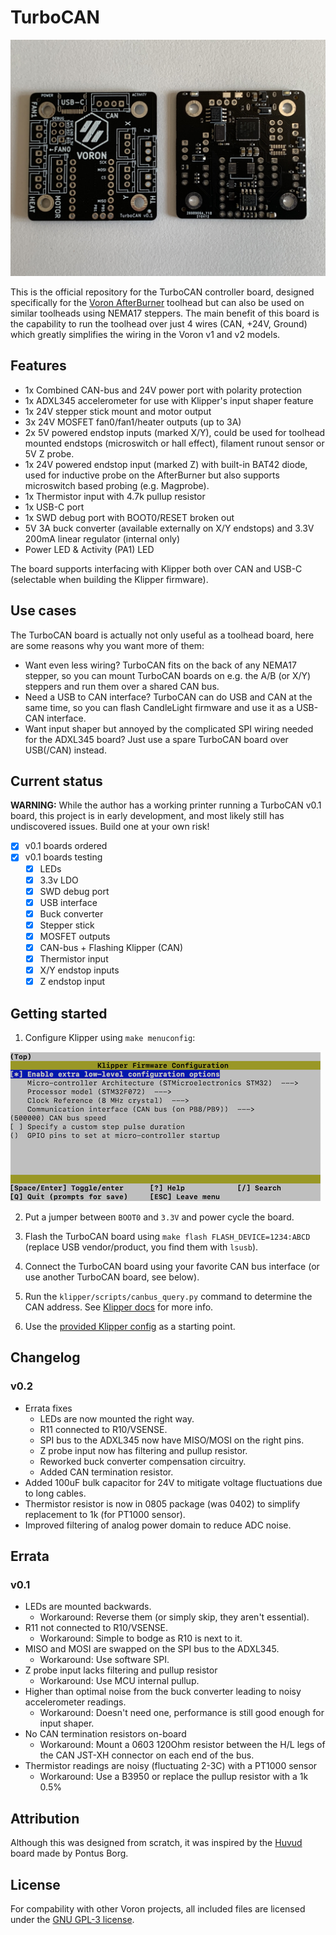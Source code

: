 # TurboCAN

![Image of TurboCAN board](img/turbocan.jpg)

This is the official repository for the TurboCAN controller board, designed specifically for the [Voron AfterBurner] toolhead but can also be used on similar toolheads using NEMA17 steppers. The main benefit of this board is the capability to run the toolhead over just 4 wires (CAN, +24V, Ground) which greatly simplifies the wiring in the Voron v1 and v2 models.

[Voron AfterBurner]: https://github.com/VoronDesign/Voron-Afterburner

## Features

* 1x Combined CAN-bus and 24V power port with polarity protection
* 1x ADXL345 accelerometer for use with Klipper's input shaper feature
* 1x 24V stepper stick mount and motor output
* 3x 24V MOSFET fan0/fan1/heater outputs (up to 3A)
* 2x 5V powered endstop inputs (marked X/Y), could be used for toolhead mounted endstops (microswitch or hall effect), filament runout sensor or 5V Z probe.
* 1x 24V powered endstop input (marked Z) with built-in BAT42 diode, used for inductive probe on the AfterBurner but also supports microswitch based probing (e.g. Magprobe).
* 1x Thermistor input with 4.7k pullup resistor
* 1x USB-C port
* 1x SWD debug port with BOOT0/RESET broken out
* 5V 3A buck converter (available externally on X/Y endstops) and 3.3V 200mA linear regulator (internal only)
* Power LED & Activity (PA1) LED

The board supports interfacing with Klipper both over CAN and USB-C (selectable when building the Klipper firmware).

## Use cases

The TurboCAN board is actually not only useful as a toolhead board, here are some reasons why you want more of them:

* Want even less wiring? TurboCAN fits on the back of any NEMA17 stepper, so you can mount TurboCAN boards on e.g. the A/B (or X/Y) steppers and run them over a shared CAN bus.
* Need a USB to CAN interface? TurboCAN can do USB and CAN at the same time, so you can flash CandleLight firmware and use it as a USB-CAN interface.
* Want input shaper but annoyed by the complicated SPI wiring needed for the ADXL345 board? Just use a spare TurboCAN board over USB(/CAN) instead.

## Current status

**WARNING:** While the author has a working printer running a TurboCAN v0.1 board, this project is in early development, and most likely still has undiscovered issues. Build one at your own risk!

- [x] v0.1 boards ordered
- [x] v0.1 boards testing
  - [x] LEDs
  - [x] 3.3v LDO
  - [x] SWD debug port
  - [x] USB interface
  - [x] Buck converter
  - [x] Stepper stick
  - [x] MOSFET outputs
  - [x] CAN-bus + Flashing Klipper (CAN)
  - [x] Thermistor input
  - [x] X/Y endstop inputs
  - [x] Z endstop input

## Getting started

1. Configure Klipper using `make menuconfig`:

![Klipper menuconfig](img/image0.png)

2. Put a jumper between `BOOT0` and `3.3V` and power cycle the board.

3. Flash the TurboCAN board using `make flash FLASH_DEVICE=1234:ABCD` (replace USB vendor/product, you find them with `lsusb`).

4. Connect the TurboCAN board using your favorite CAN bus interface (or use another TurboCAN board, see below).

5. Run the `klipper/scripts/canbus_query.py` command to determine the CAN address. See [Klipper docs](https://www.klipper3d.org/CANBUS.html) for more info.

6. Use the [provided Klipper config](klipper/turbocan.cfg) as a starting point.

## Changelog

### v0.2

* Errata fixes
  * LEDs are now mounted the right way.
  * R11 connected to R10/VSENSE.
  * SPI bus to the ADXL345 now have MISO/MOSI on the right pins.
  * Z probe input now has filtering and pullup resistor.
  * Reworked buck converter compensation circuitry.
  * Added CAN termination resistor.
* Added 100uF bulk capacitor for 24V to mitigate voltage fluctuations due to long cables.
* Thermistor resistor is now in 0805 package (was 0402) to simplify replacement to 1k (for PT1000 sensor).
* Improved filtering of analog power domain to reduce ADC noise.

## Errata

### v0.1

* LEDs are mounted backwards.
  * Workaround: Reverse them (or simply skip, they aren't essential).
* R11 not connected to R10/VSENSE.
  * Workaround: Simple to bodge as R10 is next to it.
* MISO and MOSI are swapped on the SPI bus to the ADXL345.
  * Workaround: Use software SPI.
* Z probe input lacks filtering and pullup resistor
  * Workaround: Use MCU internal pullup.
* Higher than optimal noise from the buck converter leading to noisy accelerometer readings.
  * Workaround: Doesn't need one, performance is still good enough for input shaper.
* No CAN termination resistors on-board
  * Workaround: Mount a 0603 120Ohm resistor between the H/L legs of the CAN JST-XH connector on each end of the bus.
* Thermistor readings are noisy (fluctuating 2-3C) with a PT1000 sensor
  * Workaround: Use a B3950 or replace the pullup resistor with a 1k 0.5%


## Attribution

Although this was designed from scratch, it was inspired by the [Huvud] board made by Pontus Borg.

[Huvud]: https://github.com/bondus/KlipperToolboard

## License

For compability with other Voron projects, all included files are licensed under the [GNU GPL-3 license].

[GNU GPL-3 license]: https://www.gnu.org/licenses/gpl-3.0.html
